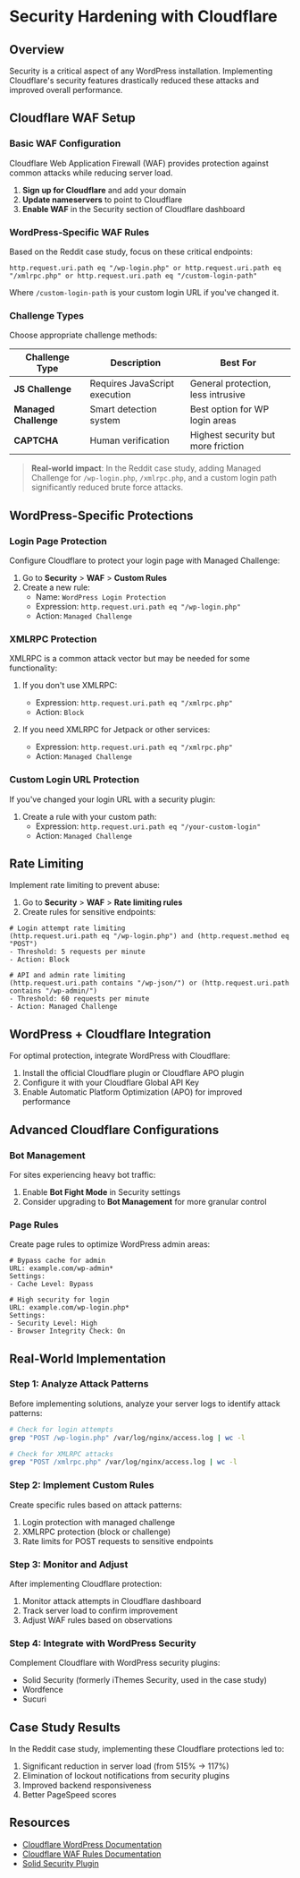 # Security Hardening with Cloudflare

## Overview

Security is a critical aspect of any WordPress installation. Implementing Cloudflare's security features drastically reduced these attacks and improved overall performance.

## Cloudflare WAF Setup

### Basic WAF Configuration

Cloudflare Web Application Firewall (WAF) provides protection against common attacks while reducing server load.

1. **Sign up for Cloudflare** and add your domain
2. **Update nameservers** to point to Cloudflare
3. **Enable WAF** in the Security section of Cloudflare dashboard

### WordPress-Specific WAF Rules

Based on the Reddit case study, focus on these critical endpoints:

```
http.request.uri.path eq "/wp-login.php" or http.request.uri.path eq "/xmlrpc.php" or http.request.uri.path eq "/custom-login-path"
```

Where `/custom-login-path` is your custom login URL if you've changed it.

### Challenge Types

Choose appropriate challenge methods:

| Challenge Type | Description | Best For |
|----------------|-------------|----------|
| **JS Challenge** | Requires JavaScript execution | General protection, less intrusive |
| **Managed Challenge** | Smart detection system | Best option for WP login areas |
| **CAPTCHA** | Human verification | Highest security but more friction |

> **Real-world impact**: In the Reddit case study, adding Managed Challenge for `/wp-login.php`, `/xmlrpc.php`, and a custom login path significantly reduced brute force attacks.

## WordPress-Specific Protections

### Login Page Protection

Configure Cloudflare to protect your login page with Managed Challenge:

1. Go to **Security** > **WAF** > **Custom Rules**
2. Create a new rule:
   - Name: `WordPress Login Protection`
   - Expression: `http.request.uri.path eq "/wp-login.php"`
   - Action: `Managed Challenge`

### XMLRPC Protection

XMLRPC is a common attack vector but may be needed for some functionality:

1. If you don't use XMLRPC:
   - Expression: `http.request.uri.path eq "/xmlrpc.php"`
   - Action: `Block`

2. If you need XMLRPC for Jetpack or other services:
   - Expression: `http.request.uri.path eq "/xmlrpc.php"`
   - Action: `Managed Challenge`

### Custom Login URL Protection

If you've changed your login URL with a security plugin:

1. Create a rule with your custom path:
   - Expression: `http.request.uri.path eq "/your-custom-login"`
   - Action: `Managed Challenge`

## Rate Limiting

Implement rate limiting to prevent abuse:

1. Go to **Security** > **WAF** > **Rate limiting rules**
2. Create rules for sensitive endpoints:

```
# Login attempt rate limiting
(http.request.uri.path eq "/wp-login.php") and (http.request.method eq "POST")
- Threshold: 5 requests per minute
- Action: Block

# API and admin rate limiting
(http.request.uri.path contains "/wp-json/") or (http.request.uri.path contains "/wp-admin/")
- Threshold: 60 requests per minute
- Action: Managed Challenge
```

## WordPress + Cloudflare Integration

For optimal protection, integrate WordPress with Cloudflare:

1. Install the official Cloudflare plugin or Cloudflare APO plugin
2. Configure it with your Cloudflare Global API Key
3. Enable Automatic Platform Optimization (APO) for improved performance

## Advanced Cloudflare Configurations

### Bot Management

For sites experiencing heavy bot traffic:

1. Enable **Bot Fight Mode** in Security settings
2. Consider upgrading to **Bot Management** for more granular control

### Page Rules

Create page rules to optimize WordPress admin areas:

```
# Bypass cache for admin
URL: example.com/wp-admin*
Settings:
- Cache Level: Bypass

# High security for login
URL: example.com/wp-login.php*
Settings:
- Security Level: High
- Browser Integrity Check: On
```

## Real-World Implementation

### Step 1: Analyze Attack Patterns

Before implementing solutions, analyze your server logs to identify attack patterns:

```bash
# Check for login attempts
grep "POST /wp-login.php" /var/log/nginx/access.log | wc -l

# Check for XMLRPC attacks
grep "POST /xmlrpc.php" /var/log/nginx/access.log | wc -l
```

### Step 2: Implement Custom Rules

Create specific rules based on attack patterns:

1. Login protection with managed challenge
2. XMLRPC protection (block or challenge)
3. Rate limits for POST requests to sensitive endpoints

### Step 3: Monitor and Adjust

After implementing Cloudflare protection:

1. Monitor attack attempts in Cloudflare dashboard
2. Track server load to confirm improvement
3. Adjust WAF rules based on observations

### Step 4: Integrate with WordPress Security

Complement Cloudflare with WordPress security plugins:

- Solid Security (formerly iThemes Security, used in the case study)
- Wordfence
- Sucuri

## Case Study Results

In the Reddit case study, implementing these Cloudflare protections led to:

1. Significant reduction in server load (from 515% → 117%)
2. Elimination of lockout notifications from security plugins
3. Improved backend responsiveness
4. Better PageSpeed scores

## Resources

- [Cloudflare WordPress Documentation](https://developers.cloudflare.com/support/third-party-software/content-management-system/wordpress-specific-troubleshooting/)
- [Cloudflare WAF Rules Documentation](https://developers.cloudflare.com/waf/custom-rules)
- [Solid Security Plugin](https://wordpress.org/plugins/better-wp-security/)
